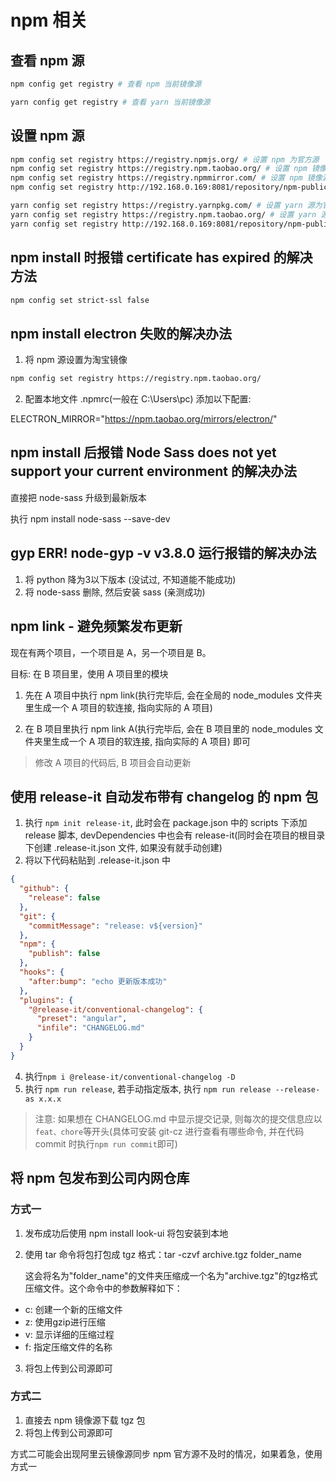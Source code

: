 # npm 相关

## 查看 npm 源

```bash
npm config get registry # 查看 npm 当前镜像源

yarn config get registry # 查看 yarn 当前镜像源

```

## 设置 npm 源

```bash
npm config set registry https://registry.npmjs.org/ # 设置 npm 为官方源
npm config set registry https://registry.npm.taobao.org/ # 设置 npm 镜像源为淘宝镜像
npm config set registry https://registry.npmmirror.com/ # 设置 npm 镜像源为淘宝镜像(新)
npm config set registry http://192.168.0.169:8081/repository/npm-public/ # 设置 npm 为公司源(新境界)

yarn config set registry https://registry.yarnpkg.com/ # 设置 yarn 源为官方源
yarn config set registry https://registry.npm.taobao.org/ # 设置 yarn 源为淘宝镜像源
yarn config set registry http://192.168.0.169:8081/repository/npm-public/ # 设置 yarn 为公司源(新境界)
```

## npm install 时报错 certificate has expired 的解决方法
```bash
npm config set strict-ssl false
```

## npm install electron 失败的解决办法

1. 将 npm 源设置为淘宝镜像

```bash
npm config set registry https://registry.npm.taobao.org/
```

2. 配置本地文件 .npmrc(一般在 C:\Users\pc)
   添加以下配置:

ELECTRON_MIRROR="https://npm.taobao.org/mirrors/electron/"

## npm install 后报错 Node Sass does not yet support your current environment 的解决办法

直接把 node-sass 升级到最新版本

执行 npm install node-sass --save-dev

## gyp ERR! node-gyp -v v3.8.0 运行报错的解决办法

1. 将 python 降为3以下版本 (没试过, 不知道能不能成功)
2. 将 node-sass 删除, 然后安装 sass (亲测成功)

## npm link - 避免频繁发布更新

现在有两个项目，一个项目是 A，另一个项目是 B。

目标: 在 B 项目里，使用 A 项目里的模块

1. 先在 A 项目中执行 npm link(执行完毕后, 会在全局的 node_modules 文件夹里生成一个 A 项目的软连接, 指向实际的 A 项目)

2. 在 B 项目里执行 npm link A(执行完毕后, 会在 B 项目里的 node_modules 文件夹里生成一个 A 项目的软连接, 指向实际的 A 项目) 即可

> 修改 A 项目的代码后, B 项目会自动更新

## 使用 release-it 自动发布带有 changelog 的 npm 包

1. 执行 `npm init release-it`, 此时会在 package.json 中的 scripts 下添加 release 脚本, devDependencies 中也会有 release-it(同时会在项目的根目录下创建 .release-it.json 文件, 如果没有就手动创建)
2. 将以下代码粘贴到 .release-it.json 中

```json
{
  "github": {
    "release": false
  },
  "git": {
    "commitMessage": "release: v${version}"
  },
  "npm": {
    "publish": false
  },
  "hooks": {
    "after:bump": "echo 更新版本成功"
  },
  "plugins": {
    "@release-it/conventional-changelog": {
      "preset": "angular",
      "infile": "CHANGELOG.md"
    }
  }
}
```
4. 执行`npm i @release-it/conventional-changelog -D`
3. 执行 `npm run release`, 若手动指定版本, 执行 `npm run release --release-as x.x.x`

> 注意: 如果想在 CHANGELOG.md 中显示提交记录, 则每次的提交信息应以`feat、chore`等开头(具体可安装 git-cz 进行查看有哪些命令, 并在代码 commit 时执行`npm run commit`即可)

## 将 npm 包发布到公司内网仓库
### 方式一
1. 发布成功后使用 npm install look-ui 将包安装到本地
2. 使用 tar 命令将包打包成 tgz 格式：tar -czvf archive.tgz folder_name
   
   这会将名为"folder_name"的文件夹压缩成一个名为"archive.tgz"的tgz格式压缩文件。这个命令中的参数解释如下： 
- c: 创建一个新的压缩文件 
- z: 使用gzip进行压缩 
- v: 显示详细的压缩过程 
- f: 指定压缩文件的名称 

3. 将包上传到公司源即可

### 方式二
1. 直接去 npm 镜像源下载 tgz 包
2. 将包上传到公司源即可

方式二可能会出现阿里云镜像源同步 npm 官方源不及时的情况，如果着急，使用方式一